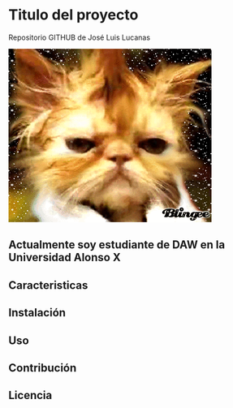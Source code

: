 # Titulo del proyecto 
Repositorio GITHUB de José Luis Lucanas

![Imagen de Portada](unnamed.gif)

## Actualmente soy estudiante de DAW en la Universidad Alonso X

## Caracteristicas

## Instalación

## Uso

## Contribución

## Licencia
